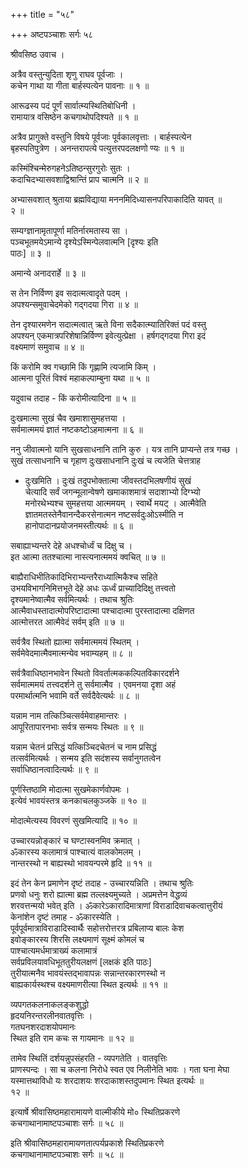 +++
title = "५८"

+++
अष्टपञ्चाशः सर्गः ५८  
  
श्रीवसिष्ठ उवाच ।  
  
अत्रैव वस्तुन्युदिता शृणु राघव पूर्वजाः ।  
कचेन गाथा या गीता बार्हस्पत्येन पावनाः ॥ १ ॥  
  
आरूढस्य पदं पूर्णं सार्वात्म्यस्थितिबोधिनी ।  
रामायात्र वसिष्ठेन कचगाथोपदिश्यते ॥ १ ॥  
  
अत्रैव प्रागुक्ते वस्तुनि विषये पूर्वजाः पूर्वकालवृत्ताः । बार्हस्पत्येन   
बृहस्पतिपुत्रेण । अनन्तरापत्ये पत्युत्तरपदलक्षणो ण्यः ॥ १ ॥  
  
कस्मिंश्चिन्मेरुगहनेऽतिष्ठन्सुरगुरोः सुतः ।  
कदाचिदभ्यासवशाद्विश्रान्तिं प्राप चात्मनि ॥ २ ॥  
  
अभ्यासवशात् श्रुताया ब्रह्मविद्याया मननमिदिध्यासनपरिपाकादिति यावत् ॥   
२ ॥  
  
सम्यग्ज्ञानामृतापूर्णा मतिर्नारमतास्य सा ।  
पञ्चभूतमयेऽमान्ये दृश्येऽस्मिन्पेलवात्मनि [दृश्यः इति   
पाठः] ॥ ३ ॥  
  
अमान्ये अनादरार्हे ॥ ३ ॥  
  
स तेन निर्विण्ण इव सदात्मत्वादृते पदम् ।  
अपश्यन्समुवाचेदमेको गद्गदया गिरा ॥ ४ ॥  
  
तेन दृश्यारमणेन सदात्मत्वात् ऋते विना सदैकात्म्यातिरिक्तं पदं वस्तु   
अपश्यन् एकमात्रपरिशेषान्निर्विण्ण इवेत्युत्प्रेक्षा । हर्षगद्गदया गिरा इदं   
वक्ष्यमाणं समुवाच ॥ ४ ॥  
  
किं करोमि क्व गच्छामि किं गृह्णामि त्यजामि किम् ।  
आत्मना पूरितं विश्वं महाकल्पाम्बुना यथा ॥ ५ ॥  
  
यदुवाच तदाह - किं करोमीत्यादिना ॥ ५ ॥  
  
दुःखमात्मा सुखं चैव खमाशासुमहत्तया ।  
सर्वमात्ममयं ज्ञातं नष्टकष्टोऽहमात्मना ॥ ६ ॥  
  
ननु जीवात्मनो यानि सुखसाधनानि तानि कुरु । यत्र तानि प्राप्यन्ते तत्र गच्छ ।   
सुखं तत्साधनानि च गृहाण दुःखसाधनानि दुःखं च त्यजेति चेत्तत्राह   
- दुःखमिति । दुःखं तदुपभोक्तात्मा जीवस्तदभिलषणीयं सुखं   
चेत्यादि सर्वं जगन्मूलान्वेषणे खमाकाशमात्रं सदाशाभ्यो दिग्भ्यो   
मनोरथेभ्यश्च सुमहत्तया आत्ममयम् । स्वार्थे मयट् । आत्मैवेति   
ज्ञातमतस्तेनैवानन्दैकरसेनात्मन नष्टसर्वदुःओऽस्मीति न   
हानोपादानप्रयोजनमस्तीत्यर्थः ॥ ६ ॥  
  
सबाह्याभ्यन्तरे देहे अधश्चोर्ध्वं च दिक्षु च ।  
इत आत्मा ततश्चात्मा नास्त्यनात्ममयं क्वचित् ॥ ७ ॥  
  
बाह्यैराधिभीतिकादिभिराभ्यन्तरैराध्यात्मिकैश्च सहिते   
उभयविभागनिमित्तभूते देहे अधः ऊर्ध्वं प्राच्यादिदिक्षु तत्त्वतो   
दृश्यमानेष्वात्मैव सर्वमित्यर्थः । तथाच श्रुतिः   
आत्मैवाधस्तादात्मोपरिष्टादात्मा पश्चादात्मा पुरस्तादात्मा दक्षिणत   
आत्मोत्तरत आत्मैवेदं सर्वम् इति ॥ ७ ॥  
  
सर्वत्रैव स्थितो ह्यात्मा सर्वमात्ममयं स्थितम् ।  
सर्वमेवेदमात्मैवमात्मन्येव भवाम्यहम् ॥ ८ ॥  
  
सर्वत्रैवाधिष्ठानभावेन स्थितो विवर्तात्मककल्पितविकारदर्शने   
सर्वमात्ममयं तत्त्वदर्शने तु सर्वमात्मैव । एवमनया दृशा अहं   
परमार्थात्मनि भवामि वर्ते सर्वदैवेत्यर्थः ॥ ८ ॥  
  
यन्नाम नाम तत्किञ्चित्सर्वमेवाहमान्तरः ।  
आपूरितापारनभाः सर्वत्र सन्मयः स्थितः ॥ ९ ॥  
  
यन्नाम चेतनं प्रसिद्धं यत्किञ्चिदचेतनं च नाम प्रसिद्धं   
तत्सर्वमित्यर्थः । सन्मय इति सदंशस्य सर्वानुगतत्वेन   
सर्वाधिष्ठानत्वादित्यर्थः ॥ ९ ॥  
  
पूर्णस्तिष्ठामि मोदात्मा सुखमेकार्णवोपमः ।  
इत्येवं भावयंस्तत्र कनकाचलकुञ्जके ॥ १० ॥  
  
मोदात्मेत्यस्य विवरणं सुखमित्यादि ॥ १० ॥  
  
उच्चारयन्नोङ्कारं च घण्टास्वनमिव क्रमात् ।  
ॐकारस्य कलामात्रं पाश्चात्यं वालकोमलम् ।  
नान्तरस्थो न बाह्यस्थो भावयन्परमे हृदि ॥ ११ ॥  
  
इदं तेन केन प्रमाणेन दृष्टं तदाह - उच्चारयन्निति । तथाच श्रुतिः   
प्रणवो धनुः शरो ह्यात्मा ब्रह्म तल्लक्ष्यमुच्यते । अप्रमत्तेन वेद्धव्यं   
शरवत्तन्मयो भवेत् इति । ॐकारेऽकारादिमात्राणां विराडादिवाचकत्वात्तुरीयं   
केनांशेन दृष्टं तमाह - ॐकारस्येति ।   
पूर्वपूर्वमात्राविराडादिस्वार्थैः सहोत्तरोत्तरत्र प्रबिलाप्य बालः केश   
इवोङ्कारस्य शिरसि लक्ष्यमाणं सूक्ष्मं कोमलं च   
पाश्चात्यमर्धमात्राख्यं कलामात्रं   
सर्वप्रविलयावधिभूततुरीयलक्षणं [लक्षकं इति पाठः]   
तुरीयात्मनैव भावयंस्तद्भावापन्नः सन्नान्तरकारणस्थो न   
बाह्यकार्यस्थश्च वक्ष्यमाणरीत्या स्थित इत्यर्थः ॥ ११ ॥  
  
व्यपगतकलनाकलङ्कशुद्धो  
हृदयनिरन्तरलीनवातवृत्तिः ।  
गतघनशरदाशयोपमानः  
स्थित इति राम कचः स गायमानः ॥ १२ ॥  
  
तामेव स्थितिं दर्शयन्नुपसंहरति - व्यपगतेति । वातवृत्तिः   
प्राणस्पन्दः । सा च कलना निरोधे स्वत एव निलीनेति भावः । गता घना मेघा   
यस्मात्तथाविधो यः शरदाशयः शरदाकाशस्तदुपमानः स्थित इत्यर्थः ॥   
१२ ॥  
  
इत्यार्षे श्रीवासिष्ठमहारामायणे वाल्मीकीये मो० स्थितिप्रकरणे   
कचगाथानामाष्टपञ्चाशः सर्गः ॥ ५८ ॥  
  
इति श्रीवासिष्ठमहारामायणतात्पर्यप्रकाशे स्थितिप्रकरणे   
कचगाथानामाष्टपञ्चाशः सर्गः ॥ ५८ ॥  
  
  